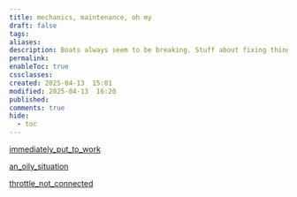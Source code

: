 ```yaml
---
title: mechanics, maintenance, oh my
draft: false
tags: 
aliases: 
description: Boats always seem to be breaking. Stuff about fixing things.
permalink: 
enableToc: true
cssclasses: 
created: 2025-04-13  15:01
modified: 2025-04-13  16:20
published: 
comments: true
hide:
  - toc
---
```



[immediately_put_to_work](immediately_put_to_work.md)

[an_oily_situation](an_oily_situation.md)

[throttle_not_connected](throttle_not_connected.md)
